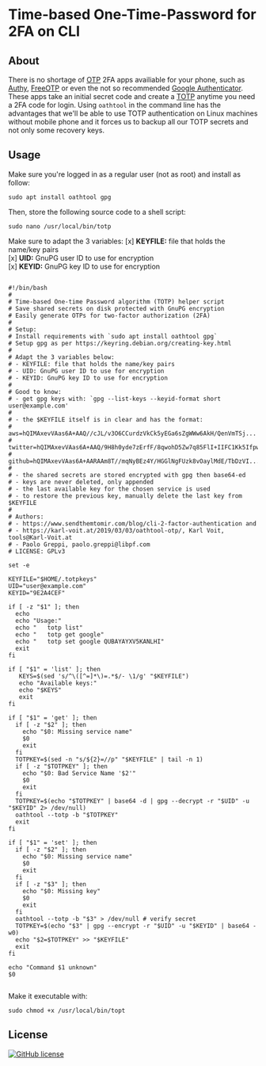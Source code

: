 # Time-based One-Time-Password for 2FA on CLI
## About ##
There is no shortage of [OTP](https://en.wikipedia.org/wiki/One-time_password) 2FA apps availiable for your phone, such as [Authy](https://authy.com), [FreeOTP](https://freeotp.github.io/) or even the not so recommended [Google Authenticator](https://play.google.com/store/apps/details?id=com.google.android.apps.authenticator2&hl=en_us).
These apps take an initial secret code and create a [TOTP](https://en.wikipedia.org/wiki/Time-based_One-time_Password_algorithm) anytime you  need a 2FA code for login.
Using `oathtool` in the command line has the advantages that we'll be able to use TOTP authentication on Linux machines without mobile phone and it forces us to backup all our TOTP secrets and not only some recovery keys.
## Usage ##
Make sure you're logged in as a regular user (not as root) and install as follow:

`sudo apt install oathtool gpg`

Then, store the following source code to a shell script:

`sudo nano /usr/local/bin/totp`

Make sure to adapt the 3 variables:
[x] **KEYFILE:** file that holds the name/key pairs<br/>
[x] **UID:** GnuPG user ID to use for encryption<br />
[x] **KEYID:** GnuPG key ID to use for encryption<br />

<pre><code>
#!/bin/bash
# 
# Time-based One-time Password algorithm (TOTP) helper script
# Save shared secrets on disk protected with GnuPG encryption
# Easily generate OTPs for two-factor authorization (2FA)
#
# Setup:
# Install requirements with `sudo apt install oathtool gpg`
# Setup gpg as per https://keyring.debian.org/creating-key.html
#
# Adapt the 3 variables below:
# - KEYFILE: file that holds the name/key pairs
# - UID: GnuPG user ID to use for encryption
# - KEYID: GnuPG key ID to use for encryption
#
# Good to know:
# - get gpg keys with: `gpg --list-keys --keyid-format short user@example.com'
#
# - the $KEYFILE itself is in clear and has the format:
#     aws=hQIMAxevVAas6A+AAQ//cJL/v3O6CCurdzVkCk5yEGa6sZgWWw6AkH/QenVmTSj...
#     twitter=hQIMAxevVAas6A+AAQ/9H8h0yde7zErfF/8qwohD5Zw7q85FlI+IIFC1Kk5Ifpw...
#     github=hQIMAxevVAas6A+AARAAm8T//mqNyBEz4Y/HGGlNgFUzk8vOaylMdE/TbDzVI...
#
# - the shared secrets are stored encrypted with gpg then base64-ed
# - keys are never deleted, only appended
# - the last available key for the chosen service is used
# - to restore the previous key, manually delete the last key from $KEYFILE
#
# Authors:
# - https://www.sendthemtomir.com/blog/cli-2-factor-authentication and
# - https://karl-voit.at/2019/03/03/oathtool-otp/, Karl Voit, tools@Karl-Voit.at
# - Paolo Greppi, paolo.greppi@libpf.com
# LICENSE: GPLv3

set -e

KEYFILE="$HOME/.totpkeys"
UID="user@example.com"
KEYID="9E2A4CEF"

if [ -z "$1" ]; then
  echo
  echo "Usage:"
  echo "   totp list"
  echo "   totp get google"
  echo "   totp set google QUBAYAYXV5KANLHI"
  exit
fi

if [ "$1" = 'list' ]; then
   KEYS=$(sed 's/^\([^=]*\)=.*$/- \1/g' "$KEYFILE")
   echo "Available keys:"
   echo "$KEYS"
   exit
fi

if [ "$1" = 'get' ]; then
  if [ -z "$2" ]; then
    echo "$0: Missing service name"
    $0
    exit
  fi
  TOTPKEY=$(sed -n "s/${2}=//p" "$KEYFILE" | tail -n 1)
  if [ -z "$TOTPKEY" ]; then
    echo "$0: Bad Service Name '$2'"
    $0
    exit
  fi
  TOTPKEY=$(echo "$TOTPKEY" | base64 -d | gpg --decrypt -r "$UID" -u "$KEYID" 2> /dev/null)
  oathtool --totp -b "$TOTPKEY"
  exit
fi

if [ "$1" = 'set' ]; then
  if [ -z "$2" ]; then
    echo "$0: Missing service name"
    $0
    exit
  fi
  if [ -z "$3" ]; then
    echo "$0: Missing key"
    $0
    exit
  fi
  oathtool --totp -b "$3" > /dev/null # verify secret
  TOTPKEY=$(echo "$3" | gpg --encrypt -r "$UID" -u "$KEYID" | base64 -w0)
  echo "$2=$TOTPKEY" >> "$KEYFILE"
  exit
fi

echo "Command $1 unknown"
$0

</code></pre>
</p>
Make it executable with:

`sudo chmod +x /usr/local/bin/topt`

## License ##
<a href="https://raw.githubusercontent.com/citizen010/empty-site-template/master/LICENSE" rel="nofollow"><img src="https://camo.githubusercontent.com/890acbdcb87868b382af9a4b1fac507b9659d9bf/68747470733a2f2f696d672e736869656c64732e696f2f62616467652f6c6963656e73652d4d49542d626c75652e737667" alt="GitHub license" data-canonical-src="https://img.shields.io/badge/license-MIT-blue.svg" style="max-width:100%;"></a>
